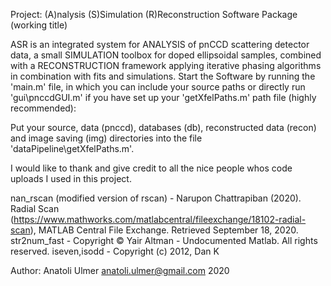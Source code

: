 Project: (A)nalysis (S)Simulation (R)Reconstruction Software Package (working title)

ASR is an integrated system for ANALYSIS of pnCCD scattering detector data, a small SIMULATION toolbox for doped ellipsoidal samples, combined with a RECONSTRUCTION framework applying iterative phasing algorithms in combination with fits and simulations.
Start the Software by running the 'main.m' file, in which you can include your source paths or directly run 'gui\pnccdGUI.m' if you have set up your 'getXfelPaths.m' path file (highly recommended):

Put your source, data (pnccd), databases (db), reconstructed data (recon) and image saving (img) directories into the file 'dataPipeline\getXfelPaths.m'.

I would like to thank and give credit to all the nice people whos code uploads I used in this project.

nan_rscan (modified version of rscan) -  Narupon Chattrapiban (2020). Radial Scan (https://www.mathworks.com/matlabcentral/fileexchange/18102-radial-scan), MATLAB Central File Exchange. Retrieved September 18, 2020. 
str2num_fast - Copyright © Yair Altman - Undocumented Matlab. All rights reserved.
iseven,isodd - Copyright (c) 2012, Dan K

Author:
    Anatoli Ulmer
    anatoli.ulmer@gmail.com
    2020
